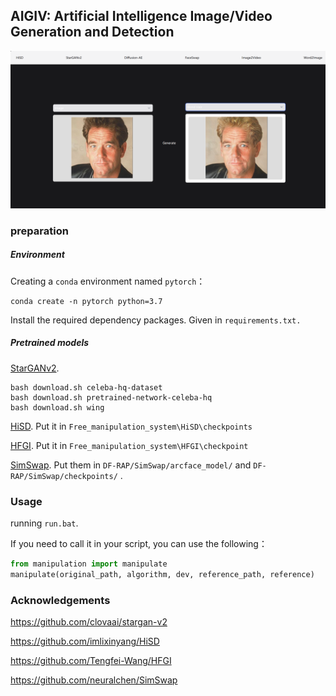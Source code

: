 ## AIGIV: Artificial Intelligence Image/Video Generation and Detection

<img src="images\demo.png" alt="Real-world Scenarios" style="zoom:67%;" />

### preparation

##### Environment

Creating a `conda` environment named `pytorch`：

```
conda create -n pytorch python=3.7
```

Install the required dependency packages. Given in `requirements.txt.`

##### Pretrained models

[StarGANv2](https://github.com/clovaai/stargan-v2).
```
bash download.sh celeba-hq-dataset
bash download.sh pretrained-network-celeba-hq
bash download.sh wing
```

[HiSD](https://github.com/imlixinyang/HiSD).  Put it in `Free_manipulation_system\HiSD\checkpoints`

[HFGI](https://github.com/Tengfei-Wang/HFGI). Put it in `Free_manipulation_system\HFGI\checkpoint`

[SimSwap](https://github.com/neuralchen/SimSwap). Put them in `DF-RAP/SimSwap/arcface_model/`  and  `DF-RAP/SimSwap/checkpoints/` .



### Usage

running `run.bat`.


If you need to call it in your script, you can use the following：

```python
from manipulation import manipulate
manipulate(original_path, algorithm, dev, reference_path, reference)
```

### Acknowledgements
https://github.com/clovaai/stargan-v2

https://github.com/imlixinyang/HiSD

https://github.com/Tengfei-Wang/HFGI

https://github.com/neuralchen/SimSwap

